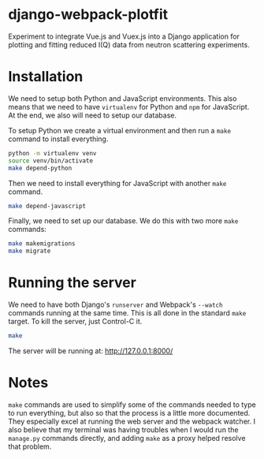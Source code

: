 # django-webpack-plotfit

Experiment to integrate Vue.js and Vuex.js into a Django application for
plotting and fitting reduced I(Q) data from neutron scattering experiments.

# Installation

We need to setup both Python and JavaScript environments. This also means that
we need to have `virtualenv` for Python and `npm` for JavaScript. At the end, we
also will need to setup our database.

To setup Python we create a virtual environment and then run a `make` command to
install everything.

```bash
python -m virtualenv venv
source venv/bin/activate
make depend-python
```

Then we need to install everything for JavaScript with another `make` command.

```bash
make depend-javascript
```

Finally, we need to set up our database. We do this with two more `make`
commands:

```bash
make makemigrations
make migrate
```

# Running the server

We need to have both Django's `runserver` and Webpack's `--watch` commands
running at the same time. This is all done in the standard `make` target. To
kill the server, just Control-C it.

```bash
make
```

The server will be running at: http://127.0.0.1:8000/

# Notes

`make` commands are used to simplify some of the commands needed to type to run
everything, but also so that the process is a little more documented. They
especially excel at running the web server and the webpack watcher. I also
believe that my terminal was having troubles when I would run the `manage.py`
commands directly, and adding `make` as a proxy helped resolve that problem.
